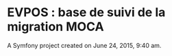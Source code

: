 EVPOS : base de suivi de la migration MOCA
=====

A Symfony project created on June 24, 2015, 9:40 am.